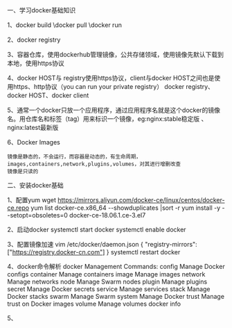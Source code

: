 一、学习docker基础知识

1、docker build \docker pull \docker run  

2、docker registry

3、容器仓库，使用dockerhub管理镜像，公共存储领域，使用镜像先默认下载到本地，使用https协议

4、docker HOST与 registry使用https协议，client与docker HOST之间也是使用https、http协议（you can run your private registry）
  docker registry、docker HOST、docker client

5、通常一个docker只放一个应用程序，通过应用程序名就是这个docker的镜像名。用仓库名和标签（tag）用来标识一个镜像，eg:nginx:stable稳定版
、nginx:latest最新版

6、Docker Images

    镜像是静态的，不会运行，而容器是动态的，有生命周期，
    images,containers,network,plugins,volumes，对其进行增删改查
    镜像是只读的
    
二、安装docker基础

1、配置yum
    wget https://mirrors.aliyun.com/docker-ce/linux/centos/docker-ce.repo
    yum list docker-ce.x86_64  --showduplicates |sort -r
    yum install -y --setopt=obsoletes=0 docker-ce-18.06.1.ce-3.el7
    
2、启动docker
    systemctl start docker
    systemctl enable docker
    
3、配置镜像加速
    vim /etc/docker/daemon.json 
    {
       "registry-mirrors":["https://registry.docker-cn.com"]
    }
    systemctl restart docker
    
4、docker命令解析
    docker
    Management Commands:
      config      Manage Docker configs
      container   Manage containers
      image       Manage images
      network     Manage networks
      node        Manage Swarm nodes
      plugin      Manage plugins
      secret      Manage Docker secrets
      service     Manage services
      stack       Manage Docker stacks
      swarm       Manage Swarm
      system      Manage Docker
      trust       Manage trust on Docker images
      volume      Manage volumes
    docker info
    
5、
